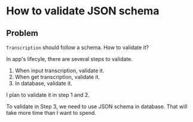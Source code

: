 # How to validate JSON schema

## Problem

`Transcription` should follow a schema. How to validate it?

In app's lifecyle, there are several steps to validate.

1. When input transcription, validate it.
2. When get transcription, validate it.
3. In database, validate it.

I plan to validate it in step 1 and 2.

To validate in Step 3, we need to use JSON schema in database. That will take more time than I want to spend.
